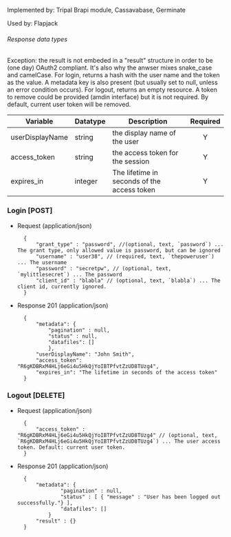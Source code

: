 Implemented by: Tripal Brapi module, Cassavabase, Germinate

Used by: Flapjack

###### Response data types
Exception: the result is not embeded in a "result" structure in order to be (one day) OAuth2 compliant. It's also why the anwser mixes snake_case and camelCase.
For login, returns a hash with the user name and the token as the value. A metadata key is also present 
(but usually set to null, unless an error condition occurs).
For logout, returns an empty resource. A token to remove could be provided (amdin interface) but it is not required. By default, current user token will be removed.

|Variable|Datatype|Description|Required|  
|------|------|------|:-----:|
| userDisplayName| string| the display name of the user | Y |
| access_token | string | the access token for the session | Y |
| expires_in | integer | The lifetime in seconds of the access token | Y | 

### Login [POST]
+ Request (application/json)

        {
            "grant_type" : "password", //(optional, text, `password`) ... The grant type, only allowed value is password, but can be ignored
            "username" : "user38", // (required, text, `thepoweruser`) ... The username
            "password" : "secretpw", // (optional, text, `mylittlesecret`) ... The password
            "client_id" : "blabla" // (optional, text, `blabla`) ... The client id, currently ignored.
        }

+ Response 201 (application/json)

        {
            "metadata": {
                "pagination" : null,
                "status" : null,
                "datafiles": []
                },
            "userDisplayName": "John Smith",
            "access_token": "R6gKDBRxM4HLj6eGi4u5HkQjYoIBTPfvtZzUD8TUzg4",
            "expires_in": "The lifetime in seconds of the access token"
        }




### Logout [DELETE]

+ Request (application/json)
        
        { 
            "access_token" : "R6gKDBRxM4HLj6eGi4u5HkQjYoIBTPfvtZzUD8TUzg4" // (optional, text, `R6gKDBRxM4HLj6eGi4u5HkQjYoIBTPfvtZzUD8TUzg4`) ... The user access token. Default: current user token.
        }
        
+ Response 201 (application/json)

        {
            "metadata": {
                    "pagination" : null,
                    "status" : [ { "message" : "User has been logged out successfully."} ],
                    "datafiles": []
                }
            "result" : {}
        }
